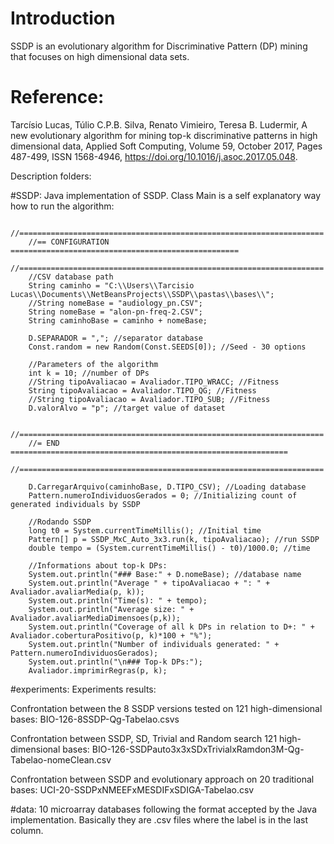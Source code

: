 # Introduction
SSDP is an evolutionary algorithm for Discriminative Pattern (DP) mining that focuses on high dimensional data sets.

# Reference: 
Tarcísio Lucas, Túlio C.P.B. Silva, Renato Vimieiro, Teresa B. Ludermir, A new evolutionary algorithm for mining top-k discriminative patterns in high dimensional data, Applied Soft Computing, Volume 59, October 2017, Pages 487-499, ISSN 1568-4946, https://doi.org/10.1016/j.asoc.2017.05.048.

Description folders:

#SSDP:
Java implementation of SSDP.
Class Main is a self explanatory way how to run the algorithm:

        //====================================================================
        //== CONFIGURATION ===================================================
        //====================================================================
        //CSV database path
        String caminho = "C:\\Users\\Tarcisio  Lucas\\Documents\\NetBeansProjects\\SSDP\\pastas\\bases\\"; 
        //String nomeBase = "audiology_pn.CSV";
        String nomeBase = "alon-pn-freq-2.CSV";
        String caminhoBase = caminho + nomeBase;
       
        D.SEPARADOR = ","; //separator database
        Const.random = new Random(Const.SEEDS[0]); //Seed - 30 options
        
        //Parameters of the algorithm
        int k = 10; //number of DPs
        //String tipoAvaliacao = Avaliador.TIPO_WRACC; //Fitness
        String tipoAvaliacao = Avaliador.TIPO_QG; //Fitness
        //String tipoAvaliacao = Avaliador.TIPO_SUB; //Fitness
        D.valorAlvo = "p"; //target value of dataset
        
        //====================================================================
        //= END ==============================================================
        //====================================================================
               
        D.CarregarArquivo(caminhoBase, D.TIPO_CSV); //Loading database         
        Pattern.numeroIndividuosGerados = 0; //Initializing count of generated individuals by SSDP
                            
        //Rodando SSDP
        long t0 = System.currentTimeMillis(); //Initial time
        Pattern[] p = SSDP_MxC_Auto_3x3.run(k, tipoAvaliacao); //run SSDP
        double tempo = (System.currentTimeMillis() - t0)/1000.0; //time
        
        //Informations about top-k DPs:  
        System.out.println("### Base:" + D.nomeBase); //database name
        System.out.println("Average " + tipoAvaliacao + ": " + Avaliador.avaliarMedia(p, k));
        System.out.println("Time(s): " + tempo);
        System.out.println("Average size: " + Avaliador.avaliarMediaDimensoes(p,k));        
        System.out.println("Coverage of all k DPs in relation to D+: " + Avaliador.coberturaPositivo(p, k)*100 + "%");
        System.out.println("Number of individuals generated: " + Pattern.numeroIndividuosGerados);
        System.out.println("\n### Top-k DPs:");
        Avaliador.imprimirRegras(p, k);

#experiments:
Experiments results:

Confrontation between the 8 SSDP versions tested on 121 high-dimensional bases: BIO-126-8SSDP-Qg-Tabelao.csvs

Confrontation between SSDP, SD, Trivial and Random search 121 high-dimensional bases: BIO-126-SSDPauto3x3xSDxTrivialxRamdon3M-Qg-Tabelao-nomeClean.csv

Confrontation between SSDP and evolutionary approach on 20 traditional bases: UCI-20-SSDPxNMEEFxMESDIFxSDIGA-Tabelao.csv

#data:
10 microarray databases following the format accepted by the Java implementation. Basically they are .csv files where the label is in the last column.
